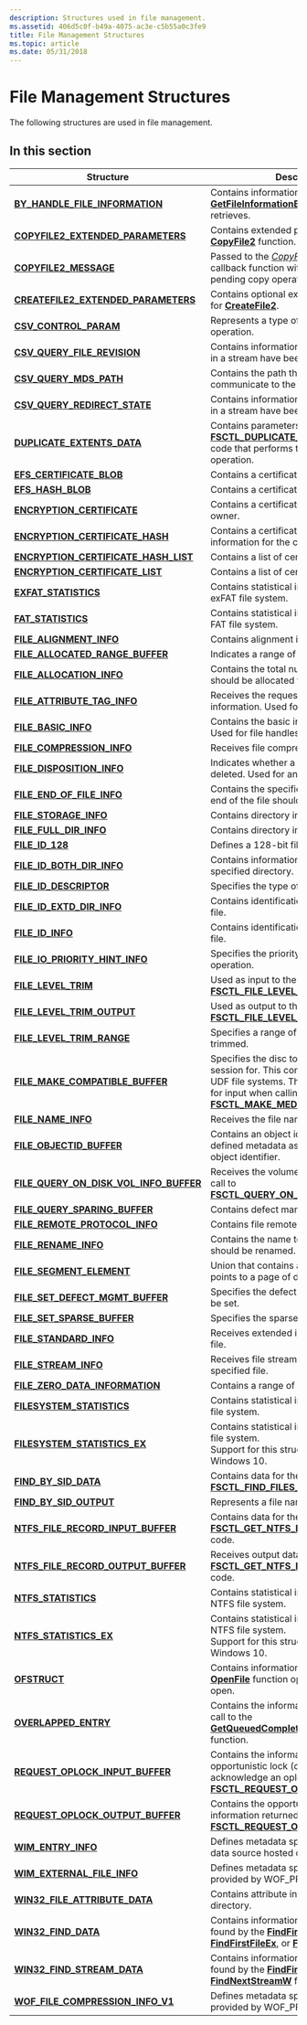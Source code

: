 ```yaml
---
description: Structures used in file management.
ms.assetid: 406d5c0f-b49a-4075-ac3e-c5b55a0c3fe9
title: File Management Structures
ms.topic: article
ms.date: 05/31/2018
---
```


# File Management Structures

The following structures are used in file management.

## In this section



| Structure                                                                                         | Description                                                                                                                                                                                                                          |
|---------------------------------------------------------------------------------------------------|--------------------------------------------------------------------------------------------------------------------------------------------------------------------------------------------------------------------------------------|
| [**BY\_HANDLE\_FILE\_INFORMATION**](/windows/desktop/api/FileAPI/ns-fileapi-by_handle_file_information)<br/>                | Contains information that the [**GetFileInformationByHandle**](/windows/desktop/api/FileAPI/nf-fileapi-getfileinformationbyhandle) function retrieves.<br/>                                                                                                        |
| [**COPYFILE2\_EXTENDED\_PARAMETERS**](/windows/desktop/api/WinBase/ns-winbase-copyfile2_extended_parameters)<br/>               | Contains extended parameters for the [**CopyFile2**](/windows/desktop/api/WinBase/nf-winbase-copyfile2) function.<br/>                                                                                                                                             |
| [**COPYFILE2\_MESSAGE**](/windows/desktop/api/WinBase/ns-winbase-copyfile2_message)<br/>                                        | Passed to the [*CopyFile2ProgressRoutine*](/windows/desktop/api/WinBase/nc-winbase-pcopyfile2_progress_routine) callback function with information about a pending copy operation.<br/>                                                                               |
| [**CREATEFILE2\_EXTENDED\_PARAMETERS**](/windows/desktop/api/FileAPI/ns-fileapi-createfile2_extended_parameters)<br/>           | Contains optional extended parameters for [**CreateFile2**](/windows/desktop/api/FileAPI/nf-fileapi-createfile2).<br/>                                                                                                                                             |
| [**CSV\_CONTROL\_PARAM**](/windows/desktop/api/WinIoCtl/ns-winioctl-csv_control_param)<br/>                                       | Represents a type of CSV control operation.<br/>                                                                                                                                                                               |
| [**CSV\_QUERY\_FILE\_REVISION**](/windows/desktop/api/WinIoCtl/ns-winioctl-csv_query_file_revision)<br/>                          | Contains information about whether files in a stream have been modified.<br/>                                                                                                                                                  |
| [**CSV\_QUERY\_MDS\_PATH**](/windows/desktop/api/WinIoCtl/ns-winioctl-csv_query_mds_path)<br/>                                    | Contains the path that is used by CSV to communicate to the MDS.<br/>                                                                                                                                                          |
| [**CSV\_QUERY\_REDIRECT\_STATE**](/windows/desktop/api/WinIoCtl/ns-winioctl-csv_query_redirect_state)<br/>                        | Contains information about whether files in a stream have been redirected.<br/>                                                                                                                                                |
| [**DUPLICATE\_EXTENTS\_DATA**](/windows/desktop/api/WinIoCtl/ns-winioctl-duplicate_extents_data)<br/>                             | Contains parameters for the [**FSCTL\_DUPLICATE\_EXTENTS**](/windows/win32/api/winioctl/ni-winioctl-fsctl_duplicate_extents_to_file) control code that performs the [Block Cloning](block-cloning.md) operation.<br/>                                             |
| [**EFS\_CERTIFICATE\_BLOB**](/windows/win32/api/winefs/ns-winefs-efs_certificate_blob)<br/>                             | Contains a certificate.<br/>                                                                                                                                                                                                   |
| [**EFS\_HASH\_BLOB**](/windows/desktop/api/Winefs/ns-winefs-efs_hash_blob)<br/>                                           | Contains a certificate hash.<br/>                                                                                                                                                                                              |
| [**ENCRYPTION\_CERTIFICATE**](/windows/desktop/api/Winefs/ns-winefs-encryption_certificate)<br/>                          | Contains a certificate and the SID of its owner.<br/>                                                                                                                                                                          |
| [**ENCRYPTION\_CERTIFICATE\_HASH**](/windows/desktop/api/WinEfs/ns-winefs-encryption_certificate_hash)<br/>               | Contains a certificate hash and display information for the certificate.<br/>                                                                                                                                                  |
| [**ENCRYPTION\_CERTIFICATE\_HASH\_LIST**](/windows/desktop/api/WinEfs/ns-winefs-encryption_certificate_hash_list)<br/>    | Contains a list of certificate hashes.<br/>                                                                                                                                                                                    |
| [**ENCRYPTION\_CERTIFICATE\_LIST**](/windows/desktop/api/WinEfs/ns-winefs-encryption_certificate_list)<br/>               | Contains a list of certificates.<br/>                                                                                                                                                                                          |
| [**EXFAT\_STATISTICS**](/windows/desktop/api/WinIoCtl/ns-winioctl-exfat_statistics)<br/>                                          | Contains statistical information from the exFAT file system.<br/>                                                                                                                                                              |
| [**FAT\_STATISTICS**](/windows/desktop/api/WinIoCtl/ns-winioctl-fat_statistics)<br/>                                          | Contains statistical information from the FAT file system.<br/>                                                                                                                                                                |
| [**FILE\_ALIGNMENT\_INFO**](/windows/desktop/api/WinBase/ns-winbase-file_alignment_info)<br/>                                   | Contains alignment information for a file.<br/>                                                                                                                                                                                |
| [**FILE\_ALLOCATED\_RANGE\_BUFFER**](/windows/desktop/api/WinIoCtl/ns-winioctl-file_allocated_range_buffer)<br/>              | Indicates a range of bytes in a file.<br/>                                                                                                                                                                                     |
| [**FILE\_ALLOCATION\_INFO**](/windows/desktop/api/WinBase/ns-winbase-file_allocation_info)<br/>                                 | Contains the total number of bytes that should be allocated for a file.<br/>                                                                                                                                                   |
| [**FILE\_ATTRIBUTE\_TAG\_INFO**](/windows/desktop/api/WinBase/ns-winbase-file_attribute_tag_info)<br/>                          | Receives the requested file attribute information. Used for any handles.<br/>                                                                                                                                                  |
| [**FILE\_BASIC\_INFO**](/windows/desktop/api/WinBase/ns-winbase-file_basic_info)<br/>                                           | Contains the basic information for a file. Used for file handles.<br/>                                                                                                                                                         |
| [**FILE\_COMPRESSION\_INFO**](/windows/desktop/api/WinBase/ns-winbase-file_compression_info)<br/>                               | Receives file compression information.<br/>                                                                                                                                                                                    |
| [**FILE\_DISPOSITION\_INFO**](/windows/desktop/api/WinBase/ns-winbase-file_disposition_info)<br/>                               | Indicates whether a file should be deleted. Used for any handles.<br/>                                                                                                                                                         |
| [**FILE\_END\_OF\_FILE\_INFO**](/windows/desktop/api/WinBase/ns-winbase-file_end_of_file_info)<br/>                             | Contains the specified value to which the end of the file should be set. <br/>                                                                                                                                                 |
| [**FILE\_STORAGE\_INFO**](/windows/desktop/api/WinBase/ns-winbase-file_storage_info)<br/>                                       | Contains directory information for a file.<br/>                                                                                                                                                                                |
| [**FILE\_FULL\_DIR\_INFO**](/windows/desktop/api/WinBase/ns-winbase-file_full_dir_info)<br/>                                    | Contains directory information for a file.<br/>                                                                                                                                                                                |
| [**FILE\_ID\_128**](/windows/win32/api/winnt/ns-winnt-file_id_128)<br/>                                               | Defines a 128-bit file identifier.<br/>                                                                                                                                                                                        |
| [**FILE\_ID\_BOTH\_DIR\_INFO**](/windows/desktop/api/WinBase/ns-winbase-file_id_both_dir_info)<br/>                             | Contains information about files in the specified directory.<br/>                                                                                                                                                              |
| [**FILE\_ID\_DESCRIPTOR**](/windows/desktop/api/WinBase/ns-winbase-file_id_descriptor)<br/>                                     | Specifies the type of ID that is being used.<br/>                                                                                                                                                                              |
| [**FILE\_ID\_EXTD\_DIR\_INFO**](/windows/desktop/api/WinBase/ns-winbase-file_id_extd_dir_info)<br/>                             | Contains identification information for a file.<br/>                                                                                                                                                                           |
| [**FILE\_ID\_INFO**](/windows/desktop/api/WinBase/ns-winbase-file_id_info)<br/>                                                 | Contains identification information for a file.<br/>                                                                                                                                                                           |
| [**FILE\_IO\_PRIORITY\_HINT\_INFO**](/windows/desktop/api/WinBase/ns-winbase-file_io_priority_hint_info)<br/>                   | Specifies the priority hint for a file I/O operation.<br/>                                                                                                                                                                     |
| [**FILE\_LEVEL\_TRIM**](/windows/desktop/api/WinIoCtl/ns-winioctl-file_level_trim)<br/>                                           | Used as input to the [**FSCTL\_FILE\_LEVEL\_TRIM**](/windows/win32/api/winioctl/ni-winioctl-fsctl_file_level_trim) control code.<br/>                                                                                                                              |
| [**FILE\_LEVEL\_TRIM\_OUTPUT**](/windows/desktop/api/WinIoCtl/ns-winioctl-file_level_trim_output)<br/>                            | Used as output to the [**FSCTL\_FILE\_LEVEL\_TRIM**](/windows/win32/api/winioctl/ni-winioctl-fsctl_file_level_trim) control code.<br/>                                                                                                                             |
| [**FILE\_LEVEL\_TRIM\_RANGE**](/windows/desktop/api/WinIoCtl/ns-winioctl-file_level_trim_range)<br/>                              | Specifies a range of a file that is to be trimmed.<br/>                                                                                                                                                                        |
| [**FILE\_MAKE\_COMPATIBLE\_BUFFER**](/windows/desktop/api/WinIoCtl/ns-winioctl-file_make_compatible_buffer)<br/>                  | Specifies the disc to close the current session for. This control code is used for UDF file systems. This structure is used for input when calling [**FSCTL\_MAKE\_MEDIA\_COMPATIBLE**](/windows/win32/api/winioctl/ni-winioctl-fsctl_make_media_compatible).<br/> |
| [**FILE\_NAME\_INFO**](/windows/desktop/api/WinBase/ns-winbase-file_name_info)<br/>                                             | Receives the file name.<br/>                                                                                                                                                                                                   |
| [**FILE\_OBJECTID\_BUFFER**](/windows/desktop/api/WinIoCtl/ns-winioctl-file_objectid_buffer)<br/>                             | Contains an object identifier and user-defined metadata associated with the object identifier.<br/>                                                                                                                            |
| [**FILE\_QUERY\_ON\_DISK\_VOL\_INFO\_BUFFER**](/windows/desktop/api/WinIoCtl/ns-winioctl-file_query_on_disk_vol_info_buffer)<br/> | Receives the volume information from a call to [**FSCTL\_QUERY\_ON\_DISK\_VOLUME\_INFO**](/windows/win32/api/winioctl/ni-winioctl-fsctl_query_on_disk_volume_info).<br/>                                                                                           |
| [**FILE\_QUERY\_SPARING\_BUFFER**](/windows/desktop/api/WinIoCtl/ns-winioctl-file_query_sparing_buffer)<br/>                      | Contains defect management properties.<br/>                                                                                                                                                                                    |
| [**FILE\_REMOTE\_PROTOCOL\_INFO**](/windows/desktop/api/WinBase/ns-winbase-file_remote_protocol_info)<br/>               | Contains file remote protocol information.<br/>                                                                                                                                                                                |
| [**FILE\_RENAME\_INFO**](/windows/desktop/api/WinBase/ns-winbase-file_rename_info)<br/>                                         | Contains the name to which the file should be renamed.<br/>                                                                                                                                                                    |
| [**FILE\_SEGMENT\_ELEMENT**](/windows/desktop/api/WinNT/ns-winnt-_file_segment_element)<br/>                                 | Union that contains a 64-bit value that points to a page of data.<br/>                                                                                                                                                         |
| [**FILE\_SET\_DEFECT\_MGMT\_BUFFER**](/windows/desktop/api/WinIoCtl/ns-winioctl-file_set_defect_mgmt_buffer)<br/>                 | Specifies the defect management state to be set.<br/>                                                                                                                                                                          |
| [**FILE\_SET\_SPARSE\_BUFFER**](/windows/desktop/api/WinIoCtl/ns-winioctl-file_set_sparse_buffer)<br/>                            | Specifies the sparse state to be set.<br/>                                                                                                                                                                                     |
| [**FILE\_STANDARD\_INFO**](/windows/desktop/api/WinBase/ns-winbase-file_standard_info)<br/>                                     | Receives extended information for the file.<br/>                                                                                                                                                                               |
| [**FILE\_STREAM\_INFO**](/windows/desktop/api/WinBase/ns-winbase-file_stream_info)<br/>                                         | Receives file stream information for the specified file.<br/>                                                                                                                                                                  |
| [**FILE\_ZERO\_DATA\_INFORMATION**](/windows/desktop/api/WinIoCtl/ns-winioctl-file_zero_data_information)<br/>                | Contains a range of a file to set to zeros. <br/>                                                                                                                                                                              |
| [**FILESYSTEM\_STATISTICS**](/windows/desktop/api/WinIoCtl/ns-winioctl-filesystem_statistics)<br/>                                | Contains statistical information from the file system.<br/>                                                                                                                                                                    |
| [**FILESYSTEM\_STATISTICS\_EX**](/windows/desktop/api/WinIoCtl/ns-winioctl-filesystem_statistics_ex)<br/>                         | Contains statistical information from the file system.<br/> Support for this structure started with Windows 10.<br/>                                                                                                     |
| [**FIND\_BY\_SID\_DATA**](/windows/desktop/api/WinIoCtl/ns-winioctl-find_by_sid_data)<br/>                                        | Contains data for the [**FSCTL\_FIND\_FILES\_BY\_SID**](/windows/win32/api/winioctl/ni-winioctl-fsctl_find_files_by_sid) control code.<br/>                                                                                                                        |
| [**FIND\_BY\_SID\_OUTPUT**](/windows/desktop/api/WinIoCtl/ns-winioctl-find_by_sid_output)<br/>                                    | Represents a file name.<br/>                                                                                                                                                                                                   |
| [**NTFS\_FILE\_RECORD\_INPUT\_BUFFER**](/windows/desktop/api/WinIoCtl/ns-winioctl-ntfs_file_record_input_buffer)<br/>         | Contains data for the [**FSCTL\_GET\_NTFS\_FILE\_RECORD**](/windows/win32/api/winioctl/ni-winioctl-fsctl_get_ntfs_file_record) control code.<br/>                                                                                                                  |
| [**NTFS\_FILE\_RECORD\_OUTPUT\_BUFFER**](/windows/desktop/api/WinIoCtl/ns-winioctl-ntfs_file_record_output_buffer)<br/>       | Receives output data from the [**FSCTL\_GET\_NTFS\_FILE\_RECORD**](/windows/win32/api/winioctl/ni-winioctl-fsctl_get_ntfs_file_record) control code.<br/>                                                                                                          |
| [**NTFS\_STATISTICS**](/windows/desktop/api/WinIoCtl/ns-winioctl-ntfs_statistics)<br/>                                        | Contains statistical information from the NTFS file system.<br/>                                                                                                                                                               |
| [**NTFS\_STATISTICS\_EX**](/windows/desktop/api/WinIoCtl/ns-winioctl-ntfs_statistics_ex)<br/>                                     | Contains statistical information from the NTFS file system.<br/> Support for this structure started with Windows 10.<br/>                                                                                                |
| [**OFSTRUCT**](/windows/desktop/api/WinBase/ns-winbase-ofstruct)<br/>                                                       | Contains information about a file that the [**OpenFile**](/windows/desktop/api/WinBase/nf-winbase-openfile) function opened or attempted to open.<br/>                                                                                                             |
| [**OVERLAPPED\_ENTRY**](/windows/desktop/api/MinWinBase/ns-minwinbase-overlapped_entry)<br/>                                          | Contains the information returned by a call to the [**GetQueuedCompletionStatusEx**](getqueuedcompletionstatusex-func.md) function.<br/>                                                                                      |
| [**REQUEST\_OPLOCK\_INPUT\_BUFFER**](/windows/desktop/api/WinIoCtl/ns-winioctl-request_oplock_input_buffer)<br/>                  | Contains the information to request an opportunistic lock (oplock) or to acknowledge an oplock break with the [**FSCTL\_REQUEST\_OPLOCK**](/windows/win32/api/winioctl/ni-winioctl-fsctl_request_oplock) control code.<br/>                                        |
| [**REQUEST\_OPLOCK\_OUTPUT\_BUFFER**](/windows/desktop/api/WinIoCtl/ns-winioctl-request_oplock_output_buffer)<br/>                | Contains the opportunistic lock (oplock) information returned by the [**FSCTL\_REQUEST\_OPLOCK**](/windows/win32/api/winioctl/ni-winioctl-fsctl_request_oplock) control code.<br/>                                                                                 |
| [**WIM\_ENTRY\_INFO**](/windows/desktop/api/wofapi/ns-wofapi-wim_entry_info)<br/>                                             | Defines metadata specific to each WIM data source hosted on a volume.<br/>                                                                                                                                                     |
| [**WIM\_EXTERNAL\_FILE\_INFO**](/windows/desktop/api/wofapi/ns-wofapi-wim_external_file_info)<br/>                            | Defines metadata specific to files provided by WOF\_PROVIDER\_WIM.<br/>                                                                                                                                                        |
| [**WIN32\_FILE\_ATTRIBUTE\_DATA**](/windows/desktop/api/fileapi/ns-fileapi-win32_file_attribute_data)<br/>                  | Contains attribute information for a file or directory.<br/>                                                                                                                                                                   |
| [**WIN32\_FIND\_DATA**](/windows/desktop/api/MinWinBase/ns-minwinbase-win32_find_dataa)<br/>                                       | Contains information about the file that is found by the [**FindFirstFile**](/windows/desktop/api/FileAPI/nf-fileapi-findfirstfilea), [**FindFirstFileEx**](/windows/desktop/api/FileAPI/nf-fileapi-findfirstfileexa), or [**FindNextFile**](/windows/desktop/api/FileAPI/nf-fileapi-findnextfilea) function.<br/>                            |
| [**WIN32\_FIND\_STREAM\_DATA**](/windows/desktop/api/fileapi/ns-fileapi-win32_find_stream_data)<br/>                        | Contains information about the stream found by the [**FindFirstStreamW**](/windows/desktop/api/fileapi/nf-fileapi-findfirststreamw) or [**FindNextStreamW**](/windows/desktop/api/fileapi/nf-fileapi-findnextstreamw) function.<br/>                                                                   |
| [**WOF\_FILE\_COMPRESSION\_INFO\_V1**](/windows/desktop/api/wofapi/ns-wofapi-wof_file_compression_info_v1)<br/>               | Defines metadata specific to files provided by WOF\_PROVIDER\_FILE.<br/>                                                                                                                                                       |



 

 

